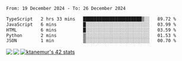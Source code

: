 <!--START_SECTION:waka-->

```txt
From: 19 December 2024 - To: 26 December 2024

TypeScript   2 hrs 33 mins   ██████████████████████▒░░   89.72 %
JavaScript   6 mins          █░░░░░░░░░░░░░░░░░░░░░░░░   03.99 %
HTML         6 mins          █░░░░░░░░░░░░░░░░░░░░░░░░   03.59 %
Python       2 mins          ▒░░░░░░░░░░░░░░░░░░░░░░░░   01.53 %
JSON         1 min           ▒░░░░░░░░░░░░░░░░░░░░░░░░   00.70 %
```

<!--END_SECTION:waka-->
<a href="https://github.com/anuraghazra/github-readme-stats">
  <img align="left" src="https://github-readme-stats.vercel.app/api?username=Tanesan&count_private=true&show_icons=true" />
<img align="left" src="https://github-readme-stats.vercel.app/api/top-langs/?username=Tanesan" />
</a>

[![ktanemur's 42 stats](https://badge42.vercel.app/api/v2/cl1wslf6s002109l771rng2w8/stats?cursusId=21&coalitionId=62)](https://github.com/JaeSeoKim/badge42)
